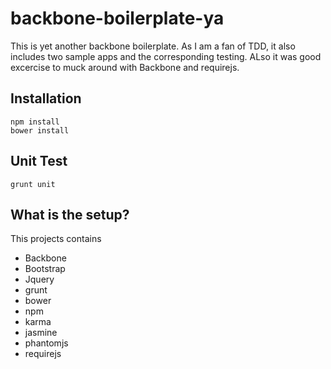 backbone-boilerplate-ya
=======================

This is yet another backbone boilerplate.  As I am a fan of TDD, it also includes two sample apps and the corresponding testing.  ALso it was good excercise to muck around with Backbone and requirejs.

Installation
-------------
```
npm install
bower install
```

Unit Test
---------
```
grunt unit
```


What is the setup?
--------------
This projects contains

* Backbone
* Bootstrap
* Jquery
* grunt
* bower
* npm
* karma
* jasmine
* phantomjs
* requirejs



